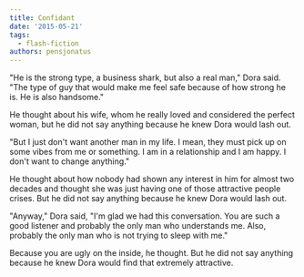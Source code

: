 ```yaml
---
title: Confidant
date: '2015-05-21'
tags:
  - flash-fiction
authors: pensjonatus
---
```


"He is the strong type, a business shark, but also a real man," Dora said. "The
type of guy that would make me feel safe because of how strong he is. He is also
handsome."

<!-- truncate -->

He thought about his wife, whom he really loved and considered the perfect
woman, but he did not say anything because he knew Dora would lash out.

"But I just don't want another man in my life. I mean, they must pick up on some
vibes from me or something. I am in a relationship and I am happy. I don't want
to change anything."

He thought about how nobody had shown any interest in him for almost two decades
and thought she was just having one of those attractive people crises. But he
did not say anything because he knew Dora would lash out.

"Anyway," Dora said, "I'm glad we had this conversation. You are such a good
listener and probably the only man who understands me. Also, probably the only
man who is not trying to sleep with me."

Because you are ugly on the inside, he thought. But he did not say anything
because he knew Dora would find that extremely attractive.

